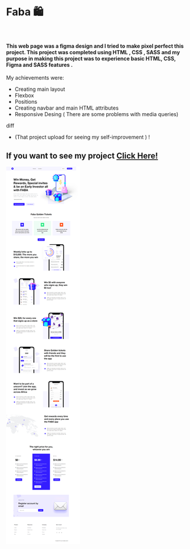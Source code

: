 # Faba 🛍️
 <br>



#### This web page was a figma design and I tried to make pixel perfect this project. This project was completed using HTML , CSS , SASS and my purpose in making this project was to experience basic HTML, CSS, Figma and SASS features .
My achievements were:
- Creating main layout
- Flexbox
- Positions
- Creating navbar and main HTML attributes
- Responsive Desing ( There are some problems with media queries)



diff
- (That project upload for seeing my self-improvement ) ! 


## If you want to see my project <a href="https://raw.githack.com/beyzaarslanturk/Faba/master/index.html">Click Here!</a> 

![alt text](https://github.com/beyzaarslanturk/Faba/blob/master/faba.png)



